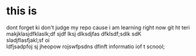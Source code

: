 # this is
 
 dont forget ki don't judge my repo  cause i am learning right now 
git
ht teri makjklasjdfklaslk;df sjdf lksj dlksdjfas
dfklsdf;sdlk
sdK<br>
sladjflasfjakl;sf oi<br>
ldfjsadpfoj sj jheopow rojswfpsdns dfinft informatio iof t scnool; 